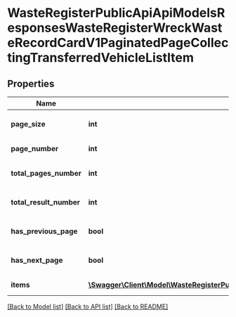 # WasteRegisterPublicApiApiModelsResponsesWasteRegisterWreckWasteRecordCardV1PaginatedPageCollectingTransferredVehicleListItem

## Properties
Name | Type | Description | Notes
------------ | ------------- | ------------- | -------------
**page_size** | **int** | Liczba wyników na stronie | [optional] 
**page_number** | **int** | Numer strony | [optional] 
**total_pages_number** | **int** | Liczba wszystkich stron | [optional] 
**total_result_number** | **int** | Liczba wszystkich wyników | [optional] 
**has_previous_page** | **bool** | Ma poprzednią stronę | [optional] 
**has_next_page** | **bool** | Ma następną stronę | [optional] 
**items** | [**\Swagger\Client\Model\WasteRegisterPublicApiApiModelsResponsesWasteRegisterWreckWasteRecordCardV1CollectingTransferredVehicleListItem[]**](WasteRegisterPublicApiApiModelsResponsesWasteRegisterWreckWasteRecordCardV1CollectingTransferredVehicleListItem.md) | Lista wyników | [optional] 

[[Back to Model list]](../README.md#documentation-for-models) [[Back to API list]](../README.md#documentation-for-api-endpoints) [[Back to README]](../README.md)


